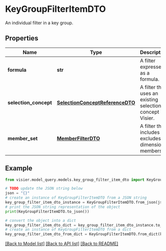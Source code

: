 # KeyGroupFilterItemDTO

An individual filter in a key group.

## Properties

Name | Type | Description | Notes
------------ | ------------- | ------------- | -------------
**formula** | **str** | A filter expressed as a formula. | [optional] 
**selection_concept** | [**SelectionConceptReferenceDTO**](SelectionConceptReferenceDTO.md) | A filter that uses an existing selection concept in Visier. | [optional] 
**member_set** | [**MemberFilterDTO**](MemberFilterDTO.md) | A filter that includes or excludes dimension members. | [optional] 

## Example

```python
from visier.model_query.models.key_group_filter_item_dto import KeyGroupFilterItemDTO

# TODO update the JSON string below
json = "{}"
# create an instance of KeyGroupFilterItemDTO from a JSON string
key_group_filter_item_dto_instance = KeyGroupFilterItemDTO.from_json(json)
# print the JSON string representation of the object
print(KeyGroupFilterItemDTO.to_json())

# convert the object into a dict
key_group_filter_item_dto_dict = key_group_filter_item_dto_instance.to_dict()
# create an instance of KeyGroupFilterItemDTO from a dict
key_group_filter_item_dto_from_dict = KeyGroupFilterItemDTO.from_dict(key_group_filter_item_dto_dict)
```
[[Back to Model list]](../README.md#documentation-for-models) [[Back to API list]](../README.md#documentation-for-api-endpoints) [[Back to README]](../README.md)


